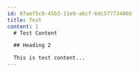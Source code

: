 ```yaml
---
id: 07aef5c0-45b3-11e9-a6cf-6dc57773400d
title: Test
content: |
  # Test Content

  ## Heading 2

  This is test content...
---
```



